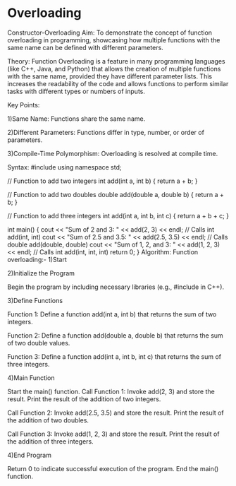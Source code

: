 # Overloading

Constructor-Overloading
Aim:
To demonstrate the concept of function overloading in programming, showcasing how multiple functions with the same name can be defined with different parameters.

Theory:
Function Overloading is a feature in many programming languages (like C++, Java, and Python) that allows the creation of multiple functions with the same name, provided they have different parameter lists. This increases the readability of the code and allows functions to perform similar tasks with different types or numbers of inputs.

Key Points:

1)Same Name: Functions share the same name.

2)Different Parameters: Functions differ in type, number, or order of parameters.

3)Compile-Time Polymorphism: Overloading is resolved at compile time.

Syntax:
#include <iostream>
using namespace std;

// Function to add two integers
int add(int a, int b) {
    return a + b;
}

// Function to add two doubles
double add(double a, double b) {
    return a + b;
}

// Function to add three integers
int add(int a, int b, int c) {
    return a + b + c;
}

int main() {
    cout << "Sum of 2 and 3: " << add(2, 3) << endl; // Calls int add(int, int)
    cout << "Sum of 2.5 and 3.5: " << add(2.5, 3.5) << endl; // Calls double add(double, double)
    cout << "Sum of 1, 2, and 3: " << add(1, 2, 3) << endl; // Calls int add(int, int, int)
    return 0;
}
Algorithm:
Function overloading:-
1)Start

2)Initialize the Program

Begin the program by including necessary libraries (e.g., #include in C++).

3)Define Functions

Function 1: Define a function add(int a, int b) that returns the sum of two integers.

Function 2: Define a function add(double a, double b) that returns the sum of two double values.

Function 3: Define a function add(int a, int b, int c) that returns the sum of three integers.

4)Main Function

Start the main() function. Call Function 1: Invoke add(2, 3) and store the result. Print the result of the addition of two integers.

Call Function 2: Invoke add(2.5, 3.5) and store the result. Print the result of the addition of two doubles.

Call Function 3: Invoke add(1, 2, 3) and store the result. Print the result of the addition of three integers.

4)End Program

Return 0 to indicate successful execution of the program. End the main() function.
